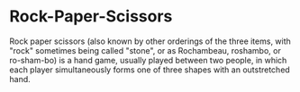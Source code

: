 # Rock-Paper-Scissors
Rock paper scissors (also known by other orderings of the three items, with "rock" sometimes being called "stone", or as Rochambeau, roshambo, or ro-sham-bo) is a hand game, usually played between two people, in which each player simultaneously forms one of three shapes with an outstretched hand.


